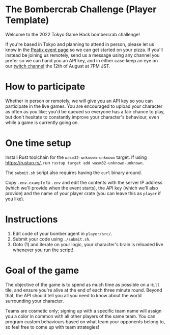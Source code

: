 # The Bombercrab Challenge (Player Template)

Welcome to the 2022 Tokyo Game Hack bombercrab challenge!

If you're based in Tokyo and planning to attend in person, please let us know in the 
[Peatix event page](https://bombercrab-rust-game-hack.peatix.com/view) so we can get started
on your pizza. If you'll instead be joining us remotely, send us a message using any channel
you prefer so we can hand you an API key, and in either case keep an eye on our
[twitch channel](https://www.twitch.tv/rust_bombercrab) the 12th of August at 7PM JST.

# How to participate

Whether in person or remotely, we will give you an API key so you can participate in the live games. You are encouraged to
upload your character as often as you like; you'd be queued so everyone has a fair chance to play, but don't hesitate
to constantly improve your character's behaviour, even while a game is currently going on.

# One time setup

Install Rust toolchain for the `wasm32-unknown-unknown` target. If using https://rustup.rs/, run `rustup target add wasm32-unknown-unknown`.

The `submit.sh` script also requires having the `curl` binary around.

Copy `.env.example` to `.env` and edit the contents with the server IP address (which we'll provide when the event starts), 
the API key (which we'll also provide) and the name of your player crate (you can leave this as `player` if you like).

# Instructions

1. Edit code of your bomber agent in `player/src/`.
2. Submit your code using `./submit.sh`.
3. Goto (1) and iterate on your logic, your character's brain is 
   reloaded live whenever you run the script!

# Goal of the game

The objective of the game is to spend as much time as possible on a `Hill` tile, and ensure you're alive at the end of each
three minute round. Beyond that, the API should tell you all you need to know about the world surrounding your character.

Teams are cosmetic only; signing up with a specific team name will assign you a color in common with all other players of the 
same team. You can program custom behaviours based on what team your opponents belong to, so feel free to come up with team 
strategies!
